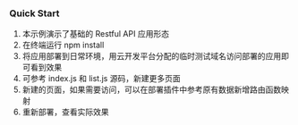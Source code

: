 ### Quick Start

1. 本示例演示了基础的 Restful API 应用形态
2. 在终端运行 npm install
3. 将应用部署到日常环境，用云开发平台分配的临时测试域名访问部署的应用即可看到效果
3. 可参考 index.js 和 list.js 源码，新建更多页面
4. 新建的页面，如果需要访问，可以在部署插件中参考原有数据新增路由函数映射
5. 重新部署，查看实际效果